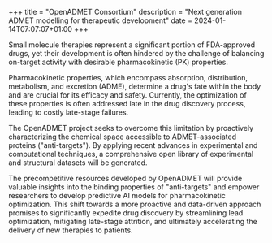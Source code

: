 +++
title = "OpenADMET Consortium"
description = "Next generation ADMET modelling for therapeutic development"
date = 2024-01-14T07:07:07+01:00
+++


Small molecule therapies represent a significant portion of FDA-approved drugs, yet their development is often hindered by the challenge of balancing on-target activity with desirable pharmacokinetic (PK) properties.

Pharmacokinetic properties, which encompass absorption, distribution, metabolism, and excretion (ADME), determine a drug's fate within the body and are crucial for its efficacy and safety. Currently, the optimization of these properties is often addressed late in the drug discovery process, leading to costly late-stage failures. 

The OpenADMET project seeks to overcome this limitation by proactively characterizing the chemical space accessible to ADMET-associated proteins ("anti-targets"). By applying recent advances in experimental and computational techniques, a comprehensive open library of experimental and structural datasets will be generated. 

The precompetitive resources developed by OpenADMET will provide valuable insights into the binding properties of "anti-targets" and empower researchers to develop predictive AI models for pharmacokinetic optimization. This shift towards a more proactive and data-driven approach promises to significantly expedite drug discovery by streamlining lead optimization, mitigating late-stage attrition, and ultimately accelerating the delivery of new therapies to patients. 